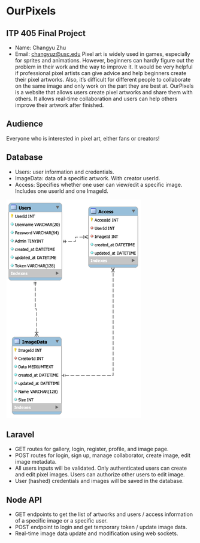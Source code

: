 # OurPixels
## ITP 405 Final Project
- Name: Changyu Zhu
- Email: changyuz@usc.edu
Pixel art is widely used in games, especially for sprites and animations. However, beginners can hardly figure out the problem in their work and the way to improve it. It would be very helpful if professional pixel artists can give advice and help beginners create their pixel artworks. Also, it’s difficult for different people to collaborate on the same image and only work on the part they are best at. OurPixels is a website that allows users create pixel artworks and share them with others. It allows real-time collaboration and users can help others improve their artwork after finished.

## Audience
Everyone who is interested in pixel art, either fans or creators!
## Database
- Users: user information and credentials.
- ImageData: data of a specific artwork. With creator userId.
- Access: Specifies whether one user can view/edit a specific image. Includes one userId and one ImageId.

![Database Diagram](https://github.com/KCFindstr/ourpixels/raw/master/database.png)

## Laravel
- GET routes for gallery, login, register, profile, and image page.
- POST routes for login, sign up, manage collaborator, create image, edit image metadata.
- All users inputs will be validated. Only authenticated users can create and edit pixel images. Users can authorize other users to edit image.
- User (hashed) credentials and images will be saved in the database.

## Node API
- GET endpoints to get the list of artworks and users / access information of a specific image or a specific user.
- POST endpoint to login and get temporary token / update image data.
- Real-time image data update and modification using web sockets.
